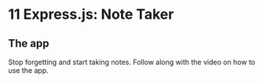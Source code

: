 # 11 Express.js: Note Taker

## The app

Stop forgetting and start taking notes. Follow along with the video on how to use the app. 


